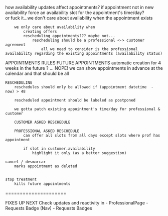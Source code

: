 
how availability updates affect appointments?
    if appointment not in new availability
        force an availability slot for the appointment's time/day?        
            or
        fuck it...we don't care about availability when the appointment exists
        
        
        
        
        we only care about availability when 
            creating offers
            rescheduling appointments??? maybe not...
                rescheduling should be a professional <-> customer agreement
                    all we need to consider is the professional availability regarding the existing appointments (availability status)



APPOINTMENTS RULES
    FUTURE APPOINTMENTS
        automatic creation for 4 weeks in the future ? ... NOPE!
        we can show appointments in advance at the calendar and that should be all

    RESCHEDULING
        reschedules should only be allowed if (appointment datetime  - now) > 48
        
        rescheduled appointment should be labeled as postponed

        we gotta patch existing appointment's time/day for professional & customer

        CUSTOMER ASKED RESCHEDULE
        
        PROFESSIONAL ASKED RESCHEDULE
            can offer all slots from all days except slots where prof has appointment

            if slot in customer.availability
                highlight it only (as a better suggestion)

    cancel / desmarcar
        marks appointment as deleted

    
    stop treatment
        kills future appointments




=====================

FIXES UP NEXT
    Check updates and reactivity in 
        - ProfessionalPage
        - Requests Badge (Nav)
        - Requests Badges